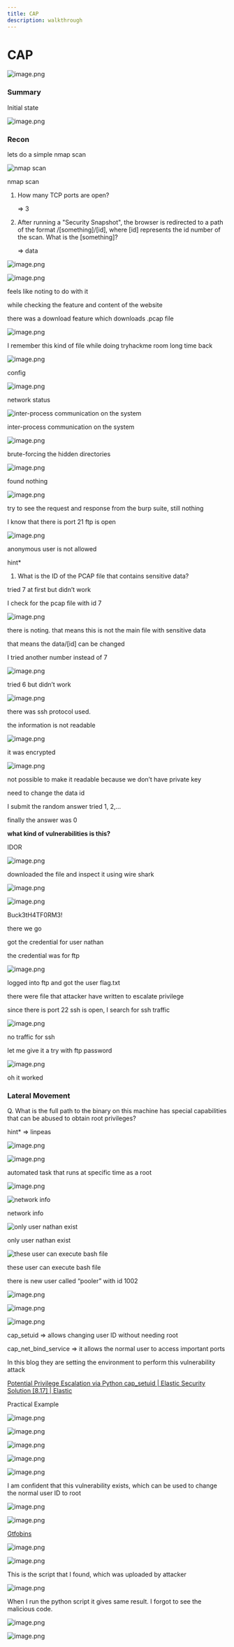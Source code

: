 ```yaml
---
title: CAP
description: walkthrough
---
```

# CAP

![image.png](../../../assets/CAP%201a8ab0f53d1d803296a5c07f9b264669/image.png)

### Summary

Initial state

![image.png](../../../assets/CAP%201a8ab0f53d1d803296a5c07f9b264669/image%201.png)

### Recon

lets do a simple nmap scan

![nmap scan](../../../assets/CAP%201a8ab0f53d1d803296a5c07f9b264669/image%202.png)

nmap scan

1. How many TCP ports are open?
    
    ⇒ 3
    

1. After running a "Security Snapshot", the browser is redirected to a path of the format /[something]/[id], where [id] represents the id number of the scan. What is the [something]?
    
    ⇒ data
    

![image.png](../../../assets/CAP%201a8ab0f53d1d803296a5c07f9b264669/image%203.png)

![image.png](../../../assets/CAP%201a8ab0f53d1d803296a5c07f9b264669/image%204.png)

feels like noting to do with it

while checking the feature and content of the website 

there was a download feature which downloads .pcap file

![image.png](../../../assets/CAP%201a8ab0f53d1d803296a5c07f9b264669/image%205.png)

I remember this kind of file while doing tryhackme room long time back

![image.png](../../../assets/CAP%201a8ab0f53d1d803296a5c07f9b264669/image%206.png)

config 

![image.png](../../../assets/CAP%201a8ab0f53d1d803296a5c07f9b264669/image%207.png)

network status

![inter-process communication on the system](../../../assets/CAP%201a8ab0f53d1d803296a5c07f9b264669/image%208.png)

inter-process communication on the system

![image.png](../../../assets/CAP%201a8ab0f53d1d803296a5c07f9b264669/image%209.png)

brute-forcing the hidden directories

![image.png](../../../assets/CAP%201a8ab0f53d1d803296a5c07f9b264669/image%2010.png)

found nothing

![image.png](../../../assets/CAP%201a8ab0f53d1d803296a5c07f9b264669/image%2011.png)

try to see the request and response from the burp suite, still nothing

I know that there is port 21 ftp is open 

![image.png](../../../assets/CAP%201a8ab0f53d1d803296a5c07f9b264669/image%2012.png)

anonymous user is not allowed 

hint*

1. What is the ID of the PCAP file that contains sensitive data?

tried 7 at first but didn’t work 

I check for the pcap file with id 7

![image.png](../../../assets/CAP%201a8ab0f53d1d803296a5c07f9b264669/image%2013.png)

there is noting. that means this is not the main file with sensitive data

that means the data/[id] can be changed 

I tried another number instead of 7

![image.png](../../../assets/CAP%201a8ab0f53d1d803296a5c07f9b264669/image%2014.png)

tried 6 but didn’t work

![image.png](../../../assets/CAP%201a8ab0f53d1d803296a5c07f9b264669/image%2015.png)

there was ssh protocol used.

the information is not readable 

![image.png](../../../assets/CAP%201a8ab0f53d1d803296a5c07f9b264669/image%2016.png)

it was encrypted 

![image.png](../../../assets/CAP%201a8ab0f53d1d803296a5c07f9b264669/image%2017.png)

not possible to make it readable because we don’t have private key

need to change the data id 

I submit the random answer 
tried  1, 2,… 

finally the answer was 0

**what kind of vulnerabilities is this?**

IDOR

![image.png](../../../assets/CAP%201a8ab0f53d1d803296a5c07f9b264669/image%2018.png)

downloaded the file and inspect it using wire shark 

![image.png](../../../assets/CAP%201a8ab0f53d1d803296a5c07f9b264669/image%2019.png)

![image.png](../../../assets/CAP%201a8ab0f53d1d803296a5c07f9b264669/image%2020.png)

Buck3tH4TF0RM3!

there we go

got the credential for user nathan

the credential was for ftp

![image.png](../../../assets/CAP%201a8ab0f53d1d803296a5c07f9b264669/image%2021.png)

logged into ftp and got the user flag.txt

there were file that attacker have written to escalate privilege 

since there is port 22 ssh is open, I search for ssh traffic 

![image.png](../../../assets/CAP%201a8ab0f53d1d803296a5c07f9b264669/image%2022.png)

no traffic for ssh

let me give it a try with ftp password

![image.png](../../../assets/CAP%201a8ab0f53d1d803296a5c07f9b264669/image%2023.png)

oh it worked 

### Lateral Movement

Q. What is the full path to the binary on this machine has special capabilities that can be abused to obtain root privileges?

hint* ⇒ linpeas

![image.png](../../../assets/CAP%201a8ab0f53d1d803296a5c07f9b264669/image%2024.png)

![image.png](../../../assets/CAP%201a8ab0f53d1d803296a5c07f9b264669/image%2025.png)

automated task that runs at specific time as a root

![image.png](../../../assets/CAP%201a8ab0f53d1d803296a5c07f9b264669/image%2026.png)

![network info](../../../assets/CAP%201a8ab0f53d1d803296a5c07f9b264669/image%2027.png)

network info

![only user nathan exist](../../../assets/CAP%201a8ab0f53d1d803296a5c07f9b264669/image%2028.png)

only user nathan exist

![these user can execute bash file](../../../assets/CAP%201a8ab0f53d1d803296a5c07f9b264669/image%2029.png)

these user can execute bash file

there is new user called “pooler” with id 1002

![image.png](../../../assets/CAP%201a8ab0f53d1d803296a5c07f9b264669/image%2030.png)

![image.png](../../../assets/CAP%201a8ab0f53d1d803296a5c07f9b264669/image%2031.png)

![image.png](../../../assets/CAP%201a8ab0f53d1d803296a5c07f9b264669/image%2032.png)

cap_setuid ⇒ allows changing user ID without needing root

cap_net_bind_service ⇒ it allows the normal user to access important ports 

In this blog they are setting the environment to perform this vulnerability attack 

[Potential Privilege Escalation via Python cap_setuid | Elastic Security Solution [8.17] | Elastic](https://www.elastic.co/guide/en/security/8.17/potential-privilege-escalation-via-python-cap-setuid.html)

Practical Example 

![image.png](../../../assets/CAP%201a8ab0f53d1d803296a5c07f9b264669/image%2033.png)

![image.png](../../../assets/CAP%201a8ab0f53d1d803296a5c07f9b264669/image%2034.png)

![image.png](../../../assets/CAP%201a8ab0f53d1d803296a5c07f9b264669/image%2035.png)

![image.png](../../../assets/CAP%201a8ab0f53d1d803296a5c07f9b264669/image%2036.png)

![image.png](../../../assets/CAP%201a8ab0f53d1d803296a5c07f9b264669/image%2037.png)

I am confident that this vulnerability exists, which can be used to change the normal user ID to root 

![image.png](../../../assets/CAP%201a8ab0f53d1d803296a5c07f9b264669/image%2038.png)

![image.png](../../../assets/CAP%201a8ab0f53d1d803296a5c07f9b264669/image%2039.png)

[Gtfobins](https://gtfobins.github.io/gtfobins/python/?source=post_page-----eb9c97f2259c---------------------------------------#capabilities)

![image.png](../../../assets/CAP%201a8ab0f53d1d803296a5c07f9b264669/image%2040.png)

![image.png](../../../assets/CAP%201a8ab0f53d1d803296a5c07f9b264669/image%2041.png)

This is the script that I found, which was uploaded by attacker 

![image.png](../../../assets/CAP%201a8ab0f53d1d803296a5c07f9b264669/image%2042.png)

When I run the python script it gives same result. I forgot to see the malicious code.

![image.png](../../../assets/CAP%201a8ab0f53d1d803296a5c07f9b264669/image%2043.png)

![image.png](../../../assets/CAP%201a8ab0f53d1d803296a5c07f9b264669/image%2044.png)